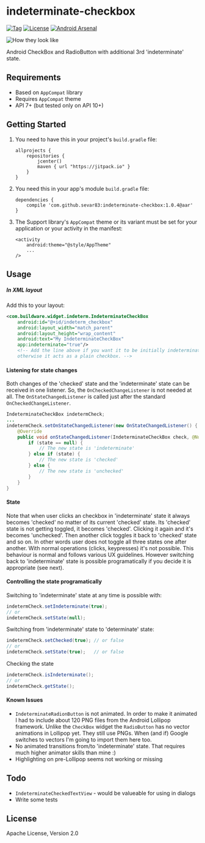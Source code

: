 # indeterminate-checkbox
[![Tag](https://img.shields.io/github/tag/sevar83/indeterminate-checkbox.svg?label=JitPack)](https://jitpack.io/#sevar83/indeterminate-checkbox) [![License](https://img.shields.io/:license-apache_2.0-green.svg)](https://raw.githubusercontent.com/sevar83/indeterminate-checkbox/master/LICENSE) [![Android Arsenal](https://img.shields.io/badge/Android%20Arsenal-indeterminate--checkbox-green.svg?style=true)](https://android-arsenal.com/details/1/3224)


![How they look like](https://raw.githubusercontent.com/sevar83/indeterminate-checkbox/master/art/screenshot1.png)

Android CheckBox and RadioButton with additional 3rd 'indeterminate' state.

## Requirements
  - Based on `AppCompat` library
  - Requires `AppCompat` theme
  - API 7+ (but tested only on API 10+)

## Getting Started

1. You need to have this in your project's `build.gradle` file:

    ```Gradle
    allprojects {
        repositories {
            jcenter()
            maven { url "https://jitpack.io" }
        }
    }
    ```
2. You need this in your app's module `build.gradle` file:
    ```Gradle
    dependencies {
        compile 'com.github.sevar83:indeterminate-checkbox:1.0.4@aar'
    }
    ```

3. The Support library's `AppCompat` theme or its variant must be set for your application or your activity in the manifest:
    ```Manifest
    <activity
        android:theme="@style/AppTheme"
        ...
    />
    ```
    
## Usage

##### In XML layout
Add this to your layout:
```XML
<com.buildware.widget.indeterm.IndeterminateCheckBox
    android:id="@+id/indeterm_checkbox"
    android:layout_width="match_parent"
    android:layout_height="wrap_content"
    android:text="My IndeterminateCheckBox"
    app:indeterminate="true"/>  
    <!-- Add the line above if you want it to be initially indeterminate, 
    otherwise it acts as a plain checkbox. -->
```


#### Listening for state changes

Both changes of the 'checked' state and the 'indeterminate' state can be received in one listener. So, the `OnCheckedChangeListener` is not needed at all. The `OnStateChangedListener` is called just after the standard `OnCheckedChangeListener`.
```Java
IndeterminateCheckBox indetermCheck;
...
indetermCheck.setOnStateChangedListener(new OnStateChangedListener() {
    @Override
    public void onStateChangedListener(IndeterminateCheckBox check, @Nullable state) {
        if (state == null) {
            // The new state is 'indeterminate'
        } else if (state) {
            // The new state is 'checked'
        } else {
            // The new state is 'unchecked'
        }
    }
}
```

#### State
Note that when user clicks an checkbox in 'indeterminate' state it always becomes 'checked' no matter of its current 'checked' state. Its 'checked' state is not getting toggled, it becomes 'checked'. Clicking it again and it's becomes 'unchecked'. Then another click toggles it back to 'checked' state and so on. In other words user does not toggle all three states one after another. With normal operations (clicks, keypresses) it's not possible. This behaviour is normal and follows various UX guidelines. However switching back to 'indeterminate' state is possible programatically if you decide it is appropriate (see next).

#### Controlling the state programatically

Switching to 'indeterminate' state at any time is possible with:
```Java
indetermCheck.setIndeterminate(true);
// or 
indetermCheck.setState(null);
```

Switching from 'indeterminate' state to 'determinate' state:
```Java
indetermCheck.setChecked(true); // or false
// or
indetermCheck.setState(true);   // or false
```

Checking the state
```Java
indetermCheck.isIndeterminate();
// or 
indetermCheck.getState();
```

#### Known Issues 
- `IndeterminateRadionButton` is not animated. In order to make it animated I had to include about 120 PNG files from the
Android Lollipop framework. Unlike the `CheckBox` widget the `RadioButton` has no vector animations in Lollipop yet. They still use PNGs. When (and if) Google switches to vectors I'm going to import them here too.
- No animated transitions from/to 'indeterminate' state. That requires much higher animator skills than mine :)
- Highlighting on pre-Lollipop seems not working or missing



## Todo

 - `IndeterminateCheckedTextView` - would be valueable for using in dialogs
 - Write some tests

## License
Apache License, Version 2.0
